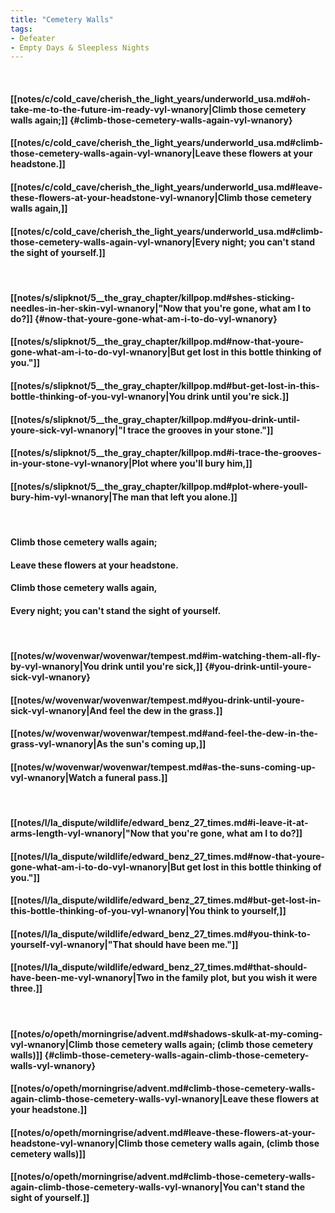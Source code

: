 ```yaml
---
title: "Cemetery Walls"
tags:
- Defeater
- Empty Days & Sleepless Nights
---
```

&nbsp;
#### [[notes/c/cold_cave/cherish_the_light_years/underworld_usa.md#oh-take-me-to-the-future-im-ready-vyl-wnanory|Climb those cemetery walls again;]] {#climb-those-cemetery-walls-again-vyl-wnanory}
#### [[notes/c/cold_cave/cherish_the_light_years/underworld_usa.md#climb-those-cemetery-walls-again-vyl-wnanory|Leave these flowers at your headstone.]]
#### [[notes/c/cold_cave/cherish_the_light_years/underworld_usa.md#leave-these-flowers-at-your-headstone-vyl-wnanory|Climb those cemetery walls again,]]
#### [[notes/c/cold_cave/cherish_the_light_years/underworld_usa.md#climb-those-cemetery-walls-again-vyl-wnanory|Every night; you can't stand the sight of yourself.]]
&nbsp;
#### [[notes/s/slipknot/5__the_gray_chapter/killpop.md#shes-sticking-needles-in-her-skin-vyl-wnanory|"Now that you're gone, what am I to do?]] {#now-that-youre-gone-what-am-i-to-do-vyl-wnanory}
#### [[notes/s/slipknot/5__the_gray_chapter/killpop.md#now-that-youre-gone-what-am-i-to-do-vyl-wnanory|But get lost in this bottle thinking of you."]]
#### [[notes/s/slipknot/5__the_gray_chapter/killpop.md#but-get-lost-in-this-bottle-thinking-of-you-vyl-wnanory|You drink until you're sick.]]
#### [[notes/s/slipknot/5__the_gray_chapter/killpop.md#you-drink-until-youre-sick-vyl-wnanory|"I trace the grooves in your stone."]]
#### [[notes/s/slipknot/5__the_gray_chapter/killpop.md#i-trace-the-grooves-in-your-stone-vyl-wnanory|Plot where you'll bury him,]]
#### [[notes/s/slipknot/5__the_gray_chapter/killpop.md#plot-where-youll-bury-him-vyl-wnanory|The man that left you alone.]]
&nbsp;
#### Climb those cemetery walls again;
#### Leave these flowers at your headstone.
#### Climb those cemetery walls again,
#### Every night; you can't stand the sight of yourself.
&nbsp;
#### [[notes/w/wovenwar/wovenwar/tempest.md#im-watching-them-all-fly-by-vyl-wnanory|You drink until you're sick,]] {#you-drink-until-youre-sick-vyl-wnanory}
#### [[notes/w/wovenwar/wovenwar/tempest.md#you-drink-until-youre-sick-vyl-wnanory|And feel the dew in the grass.]]
#### [[notes/w/wovenwar/wovenwar/tempest.md#and-feel-the-dew-in-the-grass-vyl-wnanory|As the sun's coming up,]]
#### [[notes/w/wovenwar/wovenwar/tempest.md#as-the-suns-coming-up-vyl-wnanory|Watch a funeral pass.]]
&nbsp;
#### [[notes/l/la_dispute/wildlife/edward_benz_27_times.md#i-leave-it-at-arms-length-vyl-wnanory|"Now that you're gone, what am I to do?]]
#### [[notes/l/la_dispute/wildlife/edward_benz_27_times.md#now-that-youre-gone-what-am-i-to-do-vyl-wnanory|But get lost in this bottle thinking of you."]]
#### [[notes/l/la_dispute/wildlife/edward_benz_27_times.md#but-get-lost-in-this-bottle-thinking-of-you-vyl-wnanory|You think to yourself,]]
#### [[notes/l/la_dispute/wildlife/edward_benz_27_times.md#you-think-to-yourself-vyl-wnanory|"That should have been me."]]
#### [[notes/l/la_dispute/wildlife/edward_benz_27_times.md#that-should-have-been-me-vyl-wnanory|Two in the family plot, but you wish it were three.]]
&nbsp;
#### [[notes/o/opeth/morningrise/advent.md#shadows-skulk-at-my-coming-vyl-wnanory|Climb those cemetery walls again; (climb those cemetery walls)]] {#climb-those-cemetery-walls-again-climb-those-cemetery-walls-vyl-wnanory}
#### [[notes/o/opeth/morningrise/advent.md#climb-those-cemetery-walls-again-climb-those-cemetery-walls-vyl-wnanory|Leave these flowers at your headstone.]]
#### [[notes/o/opeth/morningrise/advent.md#leave-these-flowers-at-your-headstone-vyl-wnanory|Climb those cemetery walls again, (climb those cemetery walls)]]
#### [[notes/o/opeth/morningrise/advent.md#climb-those-cemetery-walls-again-climb-those-cemetery-walls-vyl-wnanory|You can't stand the sight of yourself.]]
